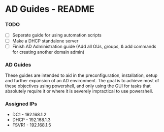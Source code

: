 # AD Guides - README

### TODO

- [ ] Seperate guide for using automation scripts
- [ ] Make a DHCP standalone server
- [ ] Finish AD Administration guide (Add all OUs, groups, & add commands for creating another domain admin)

### AD Guides

These guides are intended to aid in the preconfiguration, installation, setup and further expansion of an AD environment. The goal is to achieve most of these objectives using powershell, and only using the GUI for tasks that absolutely require it or where it is severely impractical to use powershell.

### Assigned IPs

* DC1 - 192.168.1.2
* DHCP - 192.168.1.3
* FSVR1 - 192.168.1.5
